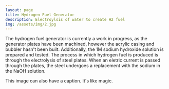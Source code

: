 ```yaml
---
layout: page
title: Hydrogen Fuel Generator
description: Electroylsis of water to create H2 fuel
img: /assets/img/2.jpg
---
```


The hydrogen fuel generator is currently a work in progress, as the generator plates have been machined, however the acrylic casing and bubbler hasn't been built. Additionally, the 1M sodium hydroxide solution is prepared and tested. The process in which hydrogen fuel is produced is through the electrolysis of steel plates. When an eletric current is passed through the plates, the steel undergoes a replacement with the sodium in the NaOH solution.


</div>
<div class="img_row">
    <img class="col three" src="{{ site.baseurl }}/assets/img/HGen.jpg" alt="" title="example image"/>
</div>
<div class="col three caption">
    This image can also have a caption. It's like magic.
</div>
